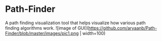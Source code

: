# Path-Finder
A path finding visualization tool that helps visualize how various path finding algorithms work.
![image of GUI](https://github.com/aryaanb/Path-Finder/blob/master/images/pic1.png | width=100)
